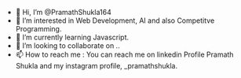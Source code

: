 - 👋 Hi, I’m @PramathShukla164
- 👀 I’m interested in Web Development, AI and also Competitve Programming. 
- 🌱 I’m currently learning Javascript. 
- 💞️ I’m looking to collaborate on ..
- 📫 How to reach me : You can reach me on linkedin Profile Pramath Shukla and my instagram profile, _pramathshukla. 

<!---
PramathShukla164/PramathShukla164 is a ✨ special ✨ repository because its `README.md` (this file) appears on your GitHub profile.
You can click the Preview link to take a look at your changes.
--->
